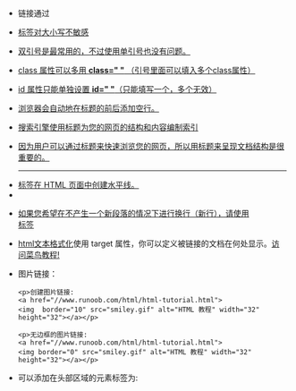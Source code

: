 * 链接通过<a href="链接">

* 标签对大小写不敏感

* 双引号是最常用的，不过使用单引号也没有问题。

* class 属性可以多用 **class=" "** （引号里面可以填入多个class属性）

* id 属性只能单独设置 **id=" "**（只能填写一个，多个无效）

* 浏览器会自动地在标题的前后添加空行。

* 搜索引擎使用标题为您的网页的结构和内容编制索引

* 因为用户可以通过标题来快速浏览您的网页，所以用标题来呈现文档结构是很重要的。

* <hr> 标签在 HTML 页面中创建水平线。
  
  
* <!-- 这是一个注释 -->

* 如果您希望在不产生一个新段落的情况下进行换行（新行），请使用 **<br>** 标签

* [html文本格式化](https://www.runoob.com/html/html-formatting.html)使用 target 属性，你可以定义被链接的文档在何处显示。<a href="https://www.runoob.com/" target="_blank" rel="noopener noreferrer">访问菜鸟教程!</a>

* 图片链接：

  ```
  <p>创建图片链接:
  <a href="//www.runoob.com/html/html-tutorial.html">
  <img  border="10" src="smiley.gif" alt="HTML 教程" width="32" height="32"></a></p>
  
  <p>无边框的图片链接:
  <a href="//www.runoob.com/html/html-tutorial.html">
  <img border="0" src="smiley.gif" alt="HTML 教程" width="32" height="32"></a></p>
  ```

* 可以添加在头部区域的元素标签为: <title>, <style>, <meta>, <link>, <script>, <noscript> 和 <base>

* ## <meta> 标签- 使用实例

  为搜索引擎定义关键词:

  ```
  <meta name="keywords" content="HTML, CSS, XML, XHTML, JavaScript">
  ```

  为网页定义描述内容:

  ```
  <meta name="description" content="免费 Web & 编程 教程">
  ```

  定义网页作者:

  ```
  <meta name="author" content="Runoob">
  ```

  每30秒钟刷新当前页面:

  ```
  <meta http-equiv="refresh" content="30">
  ```

* font-family（字体），color（颜色），和font-size（字体大小）

* text-align（文字对齐）属性指定文本的水平与垂直对齐方式

* alt 属性用来为图像定义一串预备的可替换的文本。替换文本属性的值是用户定义的。

* 表格由 <table> 标签来定义。每个表格均有若干行（由 <tr> 标签定义），每行被分割为若干单元格（由 <td> 标签定义）。字母 td 指表格数据（table data），即数据单元格的内容。数据单元格可以包含文本、图片、列表、段落、表单、水平线、表格等等。表格的表头使用 <th> 标签进行定义。大多数浏览器会把表头显示为粗体居中的文本

* 无序列表使用 <ul> 标签，此列项目使用粗体圆点（典型的小黑圆圈）进行标记。 有序列表始于 <ol> 标签。每个列表项始于 <li> 标签。

  列表项使用数字来标记。

  `<ol>
  <li>Coffee</li>
  <li>Milk</li>
  </ol>`

* 自定义列表不仅仅是一列项目，而是项目及其注释的组合。

  自定义列表以 <dl> 标签开始。每个自定义列表项以 <dt> 开始。每个自定义列表项的定义以 <dd> 开始。

  `<dl>
  <dt>Coffee</dt>
  <dd>- black hot drink</dd>
  <dt>Milk</dt>
  <dd>- white cold drink</dd>
  </dl>`

* HTML <span> 元素是内联元素，可用作文本的容器

  <span> 元素也没有特定的含义。

  当与 CSS 一同使用时，<span> 元素可用于为部分文本设置样式属性。

* <form>
  First name: <input type="text" name="firstname"><br>
  Last name: <input type="text" name="lastname">
  </form>

* <form>
  Password: <input type="password" name="pwd">
  </form>

* <input type="radio"> 标签定义了表单单选框选项

  <form>
  <input type="radio" name="sex" value="male">Male<br>
  <input type="radio" name="sex" value="female">Female
  </form>

* <input type="checkbox"> 定义了复选框. 用户需要从若干给定的选择中选取一个或若干选项。

  <form>
  <input type="checkbox" name="vehicle" value="Bike">I have a bike<br>
  <input type="checkbox" name="vehicle" value="Car">I have a car</form>

* <input type="submit"> 定义了提交按钮.

  当用户单击确认按钮时，表单的内容会被传送到另一个文件。表单的动作属性定义了目的文件的文件名。由动作属性定义的这个文件通常会对接收到的输入数据进行相关的处理。:

  <form name="input" action="html_form_action.php" method="get">
  Username: <input type="text" name="user">
  <input type="submit" value="Submit">
  </form>

* 通过使用框架，你可以在同一个浏览器窗口中显示不止一个页面。<iframe src="URL"></iframe>height 和 width 属性用来定义iframe标签的高度与宽度。frameborder 属性用于定义iframe表示是否显示边框。

  设置属性值为 "0" 移除iframe的边框:

* ## 使用iframe来显示目标链接页面

  iframe可以显示一个目标链接的页面

  目标链接的属性必须使用iframe的属性，如下实例:

  ## 实例

  <iframe src="demo_iframe.htm" name="iframe_a"></iframe> <p><a href="http://www.runoob.com" target="iframe_a">RUNOOB.COM</a></p>

* [HTML 拾色器](https://www.runoob.com/tags/html-colorpicker.html)